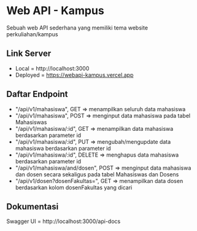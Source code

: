 # Web API - Kampus
Sebuah web API sederhana yang memiliki tema website perkuliahan/kampus

## Link Server
* Local = http://localhost:3000
* Deployed = https://webapi-kampus.vercel.app

## Daftar Endpoint
* "/api/v1/mahasiswa", GET => menampilkan seluruh data mahasiswa
* "/api/v1/mahasiswa", POST => menginput data mahasiswa pada tabel Mahasiswas
* "/api/v1/mahasiswa/:id", GET => menampilkan data mahasiswa berdasarkan parameter id
* "/api/v1/mahasiswa/:id", PUT => mengubah/mengupdate data mahasiswa berdasarkan parameter id
* "/api/v1/mahasiswa/:id", DELETE => menghapus data mahasiswa berdasarkan parameter id
* "/api/v1/mahasiswa/and/dosen", POST => menginput data mahasiswa dan dosen secara sekaligus pada tabel Mahasiswas dan Dosens
* "/api/v1/dosen?dosenFakultas=", GET => menampilkan data dosen berdasarkan kolom dosenFakultas yang dicari

## Dokumentasi
Swagger UI = http://localhost:3000/api-docs
